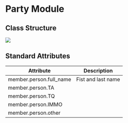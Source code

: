# Party Module

## Class Structure

<img src="https://www.plantuml.com/plantuml/png/XOz1IyD048Nlyok67Wlv0q6a0KMAkWbjgk1jsemXiBkLtLcXYF_TwIvOpK5Fy-PBtdkpgoWK93aBm3uvx7GxzQSt_W34dRatxRDHrTrkjkrPj9kxngnVcdwjwoV0mLACnNLsJ4ED3qS_gXJsvAN6Fay5dXpNk9KmvU-M_9Xe_8b4U-lB2KeEWKbuQ3JdHiMbyP7TdiEiSjRmZxaH_N6VX6SfxsJJ7p5At76ONgVVoR2B7F2gmiLoKPu0a8Uo0aihG9cuhAhhpB_lC4yTm8hza9pz0W00">

## Standard Attributes

| Attribute               | Description        |
|-------------------------|--------------------|
| member.person.full_name | Fist and last name |
| member.person.TA        |                    |
| member.person.TQ        |                    |
| member.person.IMMO      |                    |
| member.person.other     |                    |


